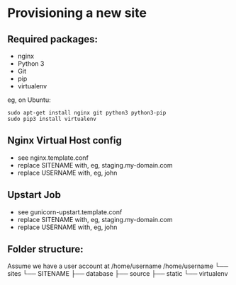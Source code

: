 Provisioning a new site
=======================

## Required packages:

* nginx
* Python 3
* Git
* pip
* virtualenv

eg, on Ubuntu:

	sudo apt-get install nginx git python3 python3-pip
	sudo pip3 install virtualenv

## Nginx Virtual Host config

* see nginx.template.conf
* replace SITENAME with, eg, staging.my-domain.com
* replace USERNAME with, eg, john

## Upstart Job

* see gunicorn-upstart.template.conf
* replace SITENAME with, eg, staging.my-domain.com
* replace USERNAME with, eg, john

## Folder structure:

Assume we have a user account at /home/username
/home/username
	└── sites
	└── SITENAME
		├── database
		├── source
		├── static
		└── virtualenv